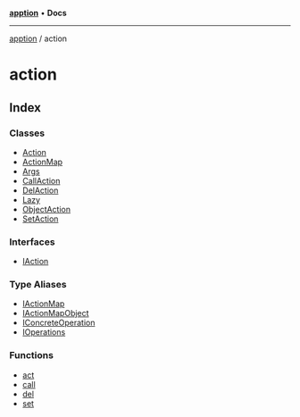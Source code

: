[**apption**](../README.md) • **Docs**

***

[apption](../modules.md) / action

# action

## Index

### Classes

- [Action](classes/Action.md)
- [ActionMap](classes/ActionMap.md)
- [Args](classes/Args.md)
- [CallAction](classes/CallAction.md)
- [DelAction](classes/DelAction.md)
- [Lazy](classes/Lazy.md)
- [ObjectAction](classes/ObjectAction.md)
- [SetAction](classes/SetAction.md)

### Interfaces

- [IAction](interfaces/IAction.md)

### Type Aliases

- [IActionMap](type-aliases/IActionMap.md)
- [IActionMapObject](type-aliases/IActionMapObject.md)
- [IConcreteOperation](type-aliases/IConcreteOperation.md)
- [IOperations](type-aliases/IOperations.md)

### Functions

- [act](functions/act.md)
- [call](functions/call.md)
- [del](functions/del.md)
- [set](functions/set.md)
